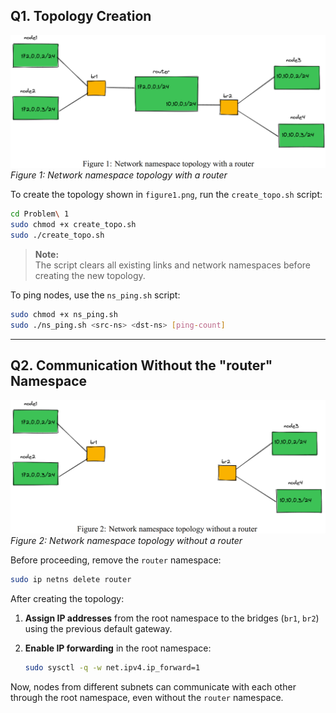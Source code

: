## Q1. Topology Creation

![Network namespace topology with a router](figure1.png)
*Figure 1: Network namespace topology with a router*

To create the topology shown in `figure1.png`, run the `create_topo.sh` script:

```bash
cd Problem\ 1
sudo chmod +x create_topo.sh
sudo ./create_topo.sh
```

> **Note:**  
> The script clears all existing links and network namespaces before creating the new topology.

To ping nodes, use the `ns_ping.sh` script:

```bash
sudo chmod +x ns_ping.sh
sudo ./ns_ping.sh <src-ns> <dst-ns> [ping-count]
```

---

## Q2. Communication Without the "router" Namespace

![Network namespace topology without a router](figure2.png)
*Figure 2: Network namespace topology without a router*

Before proceeding, remove the `router` namespace:

```bash
sudo ip netns delete router
```

After creating the topology:

1. **Assign IP addresses** from the root namespace to the bridges (`br1`, `br2`) using the previous default gateway.
2. **Enable IP forwarding** in the root namespace:

    ```bash
    sudo sysctl -q -w net.ipv4.ip_forward=1
    ```

Now, nodes from different subnets can communicate with each other through the root namespace, even without the `router` namespace.
